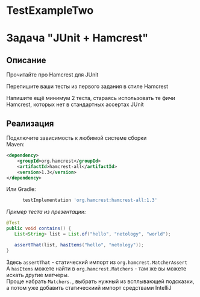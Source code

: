 # TestExampleTwo
# Задача "JUnit + Hamcrest"

## Описание
Прочитайте про Hamcrest для JUnit

Перепишите ваши тесты из первого задания в стиле Hamcrest

Напишите ещё минимум 2 теста, стараясь использовать те фичи Hamcrest, которых нет в стандартных ассертах JUnit

## Реализация
Подключите зависимость к любимой системе сборки  
Maven:  
```xml
<dependency>
    <groupId>org.hamcrest</groupId>
    <artifactId>hamcrest-all</artifactId>
    <version>1.3</version>
</dependency>
```
Или Gradle:
```gradle
      testImplementation 'org.hamcrest:hamcrest-all:1.3'
```

*Пример теста из презентации:*
```java
@Test
public void contains() {
   List<String> list = List.of("hello", "netology", "world");

   assertThat(list, hasItems("hello", "netology"));
}
```

Здесь `assertThat` - статический импорт из `org.hamcrest.MatcherAssert`  
А `hasItems` можете найти в `org.hamcrest.Matchers` - там же вы можете искать другие матчеры.   
Проще набрать `Matchers.`, выбрать нужный из всплывающей подсказки, а потом уже добавить статическиий импорт средствами IntelliJ
